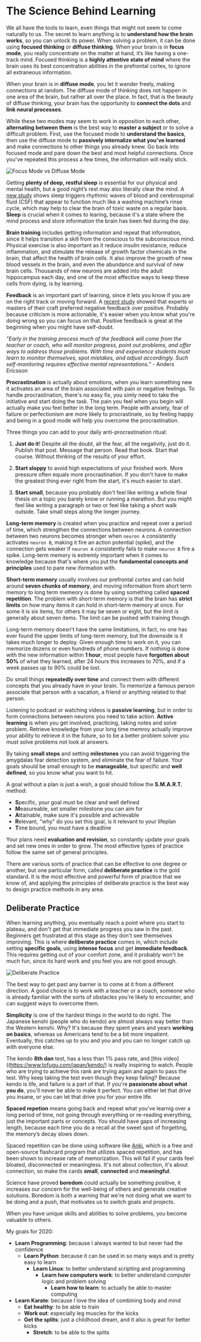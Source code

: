 # The Science Behind Learning

We all have the tools to learn, even things that might not seem to come naturally to us. The secret to learn anything is to **understand how the brain works**, so you can unlock its power. When solving a problem, it can be done using **focused thinking** or **diffuse thinking**. When your brain is in **focus mode**, you really concentrate on the matter at hand, it’s like having a one-track mind. Focused thinking is a **highly attentive state of mind** where the brain uses its best concentration abilities in the prefrontal cortex, to ignore all extraneous information.

When your brain is in **diffuse mode**, you let it wander freely, making connections at random. The diffuse mode of thinking does not happen in one area of the brain, but rather all over the place. In fact, that is the beauty of diffuse thinking, your brain has the opportunity to **connect the dots** and **link neural processes**.

While these two modes may seem to work in opposition to each other, **alternating between them** is the best way to **master a subject** or to solve a difficult problem. First, use the focused mode to **understand the basics**, then use the diffuse mode to **passively internalize what you've learned** and make connections to other things you already knew. Go back into focused mode and pare down the best and most helpful connections. Once you've repeated this process a few times, the information will really stick.

![Focus Mode vs Diffuse Mode](./img/brain_modes.png)

Getting **plenty of deep, restful sleep** is essential for our physical and mental health, but a good night’s rest may also literally clear the mind. A [new study](https://directorsblog.nih.gov/2020/03/05/discovering-the-brains-nightly-rinse-cycle/) shows sleep triggers rhythmic waves of blood and cerebrospinal fluid (CSF) that appear to function much like a washing machine’s rinse cycle, which may help to clear the brain of toxic waste on a regular basis. **Sleep** is crucial when it comes to learing, because it's a state where the mind process and store information the brain has been fed during the day. 

**Brain training** includes getting information and repeat that information, since it helps transition a skill from the conscious to the subconscious mind. Physical exercise is also important as it reduce insulin resistance, reduce inflammation, and stimulate the release of growth factor chemicals in the brain, that affect the health of brain cells. It also improve the growth of new blood vessels in the brain, and even the abundance and survival of new brain cells. Thousands of new neurons are added into the adult hippocampus each day, and one of the most effective ways to keep these cells from dying, is by learning.

**Feedback** is an important part of learning, since it lets you know if you are on the right track or moving forward. A [recent study](https://hbr.org/2013/01/sometimes-negative-feedback-is) showed that experts or masters of their craft preferred negative feedback over positive. Probably because criticism is more actionable, it's easier when you know what you're doing wrong so you can focus on that. Positive feedback is great at the beginning when you might have self-doubt.

_"Early in the training process much of the feedback will come from the teacher or coach, who will monitor progress, point out problems, and offer ways to address those problems. With time and experience students must learn to monitor themselves, spot mistakes, and adjust accordingly. Such self-monitoring requires effective mental representations."_ - Anders Ericsson

**Procrastination** is actually about emotions, when you learn something new it activates an area of the brain associated with pain or negative feelings. To handle procrastination, there's no easy fix, you simly need to take the initiative and start doing the task. The pain you feel when you begin will actually make you feel better in the long term. People with anxiety, fear of failure or perfectionism are more likely to procrastinate, so by feeling happy and being in a good mode will help you overcome the procrastination.

Three things you can add to your daily anti-procrastination ritual:

1. **Just do it**! Despite all the doubt, all the fear, all the negativity, just do it. Publish that post. Message that person. Read that book. Start that course. Without thinking of the results of your effort.

2. **Start sloppy** to avoid high expectations of your finished work. More pressure often equals more procrastination. If you don't have to make the greatest thing ever right from the start, it's much easier to start.

3. **Start small**, because you probably don't feel like writing a whole final thesis on a topic you barely know or running a marathon. But you might feel like writing a paragraph or two or feel like taking a short walk outside. Take small steps along the longer journey.

**Long-term memory** is created when you practice and repeat over a period of time, which strengthen the connections between neurons. A connection between two neurons becomes stronger when `neuron A` consistently activates `neuron B`, making it fire an action potential (spike), and the connection gets weaker if `neuron A` consistently fails to make `neuron B` fire a spike. Long-term memory is extremly important when it comes to knowledge because that's where you put the **fundamental concepts and principles** used to pare new iformation with. 

**Short-term memory** usually involves our prefrontal cortex and can hold around **seven chunks of memory**, and moving information from short term memory to long term memeory is done by using something called **spaced repetition**. The problem with short-term memory is that the brain has **strict limits** on how many items it can hold in short-term memory at once. For some it is six items, for others it may be seven or eight, but the limit is generally about seven items. The limit can be pushed with training though.

Long-term memory doesn’t have the same limitations, in fact, no one has ever found the upper limits of long-term memory, but the downside is it takes much longer to deploy. Given enough time to work on it, you can memorize dozens or even hundreds of phone numbers. If nothinig is done with the new information within **1 hour**, most people have **forgotten about 50%** of what they learned, after 24 hours this increases to 70%, and if a week passes up to 90% could be lost.

Do small things **repeatedly over time** and connect them with different concepts that you already have in your brain. To memorize a famous person associate that person with a vacation, a friend or anything related to that person.

Listening to podcast or watching videos is **passive learning**, but in order to form connections between neurons you need to take action. **Active learning** is when you get involved, practicing, taking notes and solve problem. Retrieve knowledge from your long time memroy actually improve your ability to retrieve it in the future, so to be a better problem solver you must solve problems not look at answers.

By taking **small steps** and setting **milestones** you can avoid triggering the amygdalas fear detection system, and eliminate the fear of failure. Your goals should be small enough to be **manageable**, but specific and **well defined**, so you know what you want to hit. 

A goal without a plan is just a wish, a goal should follow the **S.M.A.R.T.** method:

- **S**pecific, your goal must be clear and well defined
- **M**easureable, set smaller milestone you can aim for
- **A**ttainable, make sure it's possible and achievable
- **R**elevant, "why" do you set this goal, is it relevant to your lifeplan
- **T**ime bound, you must have a deadline

Your plans need **evaluation and revision**, so constantly update your goals and set new ones in order to grow. The most effective types of practice follow the same set of general principles.

There are various sorts of practice that can be effective to one degree or another, but one particular form, called **deliberate practice** is the gold standard. It is the most effective and powerful form of practice that we know of, and applying the principles of deliberate practice is the best way to design practice methods in any area. 

## Deliberate Practice

When learning anything, you eventually reach a point where you start to plateau, and don't get that immediate progress you saw in the past. Beginners get frustrated at this stage as they don't see themselves improving. This is where **deliberate practice** comes in, which include setting **specific goals**, using **intense focus** and get **immediate feedback**. This requires getting out of your comfort zone, and it probably won't be much fun, since its hard work and you feel you are not good enough.

![Deliberate Practice](./img/deliberate_practice.png)

The best way to get past any barrier is to come at it from a different direction. A good choice is to work with a teacher or a coach, someone who is already familiar with the sorts of obstacles you’re likely to encounter, and can suggest ways to overcome them.

**Simplicity** is one of the hardest things in the world to do right. The Japanese kenshi (people who do kendo) are almost always way better than the Western kenshi. Why? It's because they spent years and years **working on basics**, whereas us Americans tend to be a bit more impatient. Eventually, this catches up to you and you and you can no longer catch up with everyone else.

The kendo **8th dan** test, has a less than 1% pass rate, and [this video]((https://www.tofugu.com/japan/kendo/) is really inspiring to watch. People who are trying to achieve this rank are trying again and again to pass the test. Why keep taking the test even though they keep failing? Because kendo is life, and failure is a part of that. If you're **passionate about what you do**, you'll never be able to make it perfect. You can either let that drive you insane, or you can let that drive you for your entire life.

**Spaced repetion** means going back and repeat what you've learnig over a long period of time, not going through everything or re-reading everything, just the important parts or concepts. You should have gaps of increasing length, because each time you do a recall at the sweet spot of forgetting, the memory’s decay slows down. 

Spaced repetition can be done using software like [Anki](https://apps.ankiweb.net/), which is a free and open-source flashcard program that utilizes spaced repetition, and has been shown to increase rate of memorization. This will fail if your cards feel bloated, disconnected or meaningless. It's not about collection, it's about connection, so make the cards **small**, **connected** and **meaningful**.

Science have proved **boredom** could actually be something positive, it increases our concern for the well-being of others and generate creative solutions. Boredom is both a warning that we're not doing what we want to be doing and a push, that motivates us to switch goals and projects.

When you have unique skills and abilities to solve problems, you become valuable to others.

My goals for 2020:

- **Learn Programming**: because I always wanted to but never had the confidence
  - **Learn Python**: because it can be used in so many ways and is pretty easy to learn
    - **Learn Linux**: to better understand scripting and programming
      - **Learn how computers work**: to better understand computer logic and problem solving
        - **Learn how to learn**: to actually be able to master computing
- **Learn Karate**: because I love the idea of combining body and mind
  - **Eat healthy**: to be able to train
  - **Work out**: especially leg muscles for the kicks
  - **Get the splits**: just a childhood dream, and it also is great for better kicks
    - **Stretch**: to be able to the splits